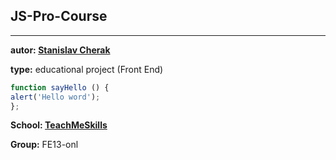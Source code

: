 ## JS-Pro-Course
------
**autor: [Stanislav Cherak](https://github.com/Stanislav-Cherak)**

**type:** educational project (Front End)
```javascript
function sayHello () {
alert('Hello word');
};
```
**School: [TeachMeSkills](https://teachmeskills.by)**

**Group:** FE13-onl
